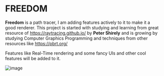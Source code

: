 # FREEDOM

**Freedom** is a path tracer, I am adding features actively to it to make it a good renderer.
This project is started with studying and learning from great resource of https://raytracing.github.io/ by **Peter Shirely** and is growing by studying Computer Graphics Programming and techniques from other resources like https://pbrt.org/

Features like Real-Time rendering and some fancy UIs and other cool features will be added to it.


![image](https://github.com/madoodia/RayTracer/blob/RayTracing-InOneWeekend/output/12_final03_samples100.PNG)
